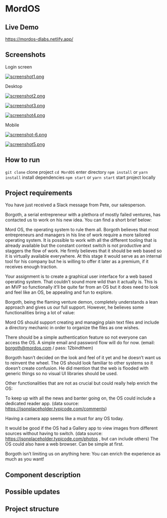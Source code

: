 # MordOS

## Live Demo

https://mordos-dlabs.netlify.app/

## Screenshots

Login screen

[![screenshot1.png](https://i.postimg.cc/hvGKD9R0/screenshot1.png)](https://postimg.cc/7GjFXJ6C)

Desktop

[![screenshot2.png](https://i.postimg.cc/9Q01dzCN/screenshot2.png)](https://postimg.cc/XrMw3jZw)

[![screenshot3.png](https://i.postimg.cc/tTQ5G5PL/screenshot3.png)](https://postimg.cc/NyDT1Rd4)

[![screenshot4.png](https://i.postimg.cc/W3G7Nkwt/screenshot4.png)](https://postimg.cc/S2K9Vj5p)

Mobile

[![screenshot-6.png](https://i.postimg.cc/CL1bttXR/screenshot-6.png)](https://postimg.cc/Z0G9vfTm)

[![screenshot5.png](https://i.postimg.cc/4NLQxZVv/screenshot5.png)](https://postimg.cc/2VWZ0sH3)

## How to run

`git clone` clone project
`cd MordOS` enter directory
`npm install` or `yarn install` install dependencies
`npm start` or `yarn start` start project locally

## Project requirements

You have just received a Slack message from Pete, our salesperson.

Borgoth, a serial entrepreneur with a plethora of mostly failed ventures, has contacted us to work on
his new idea. You can find a short brief below:

Mord OS, the operating system to rule them all. Borgoth believes that most entrepreneurs and
managers in his line of work require a more tailored operating system. It is possible to work with all the
different tooling that is already available but the constant context switch is not productive and
staggers the flow of work. He firmly believes that it should be web based so it is virtually available
everywhere. At this stage it would serve as an internal tool for his company but he is willing to offer it
later as a premium, if it receives enough traction.

Your assignment is to create a graphical user interface for a web based operating system. That couldn’t
sound more wild than it actually is. This is an MVP so functionally it’ll be quite far from an OS but it
does need to look and feel like an OS, be appealing and fun to explore.

Borgoth, being the flaming venture demon, completely understands a lean approach and gives us our
full support. However, he believes some functionalities bring a lot of value:

Mord OS should support creating and managing plain text files and include a directory mechanic in
order to organize the files as one wishes.

There should be a simple authentication feature so not everyone can access the OS. A simple email
and password flow will do for now. (email: borgoth@mordos.com / pass: 12bindthem)

Borgoth hasn’t decided on the look and feel of it yet and he doesn’t want us to reinvent the wheel. The
OS should look familiar to other systems so it doesn’t create confusion. He did mention that the web
is flooded with generic things so no visual UI libraries should be used.

Other functionalities that are not as crucial but could really help enrich the OS:

To keep up with all the news and banter going on, the OS could include a dedicated reader app. (data
source: https://jsonplaceholder.typicode.com/comments)

Having a camera app seems like a must for any OS today.

It would be good if the OS had a Gallery app to view images from different sources without having to
switch. (data source: https://jsonplaceholder.typicode.com/photos , but can include others)
The OS could also have a web browser. Can be simple at first.

Borgoth isn’t limiting us on anything here:
You can enrich the experience as much as you want!

## Component description

## Possible updates

## Project structure
